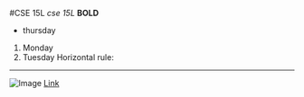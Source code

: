 #CSE 15L
*cse 15L*
**BOLD**
- thursday
1. Monday
2. Tuesday
Horizontal rule:
***
![Image](https://www.google.com/url?sa=i&url=https%3A%2F%2Fen.wikipedia.org%2Fwiki%2FDoraemon_%2528character%2529&psig=AOvVaw1cdlySoDtwExiMEgFFIXCX&ust=1673638060420000&source=images&cd=vfe&ved=0CBAQjRxqFwoTCMCLpuLhwvwCFQAAAAAdAAAAABAE)
[Link](https://www.google.com/url?sa=i&url=https%3A%2F%2Fen.wikipedia.org%2Fwiki%2FDoraemon_%2528character%2529&psig=AOvVaw1cdlySoDtwExiMEgFFIXCX&ust=1673638060420000&source=images&cd=vfe&ved=0CBAQjRxqFwoTCMCLpuLhwvwCFQAAAAAdAAAAABAE)
